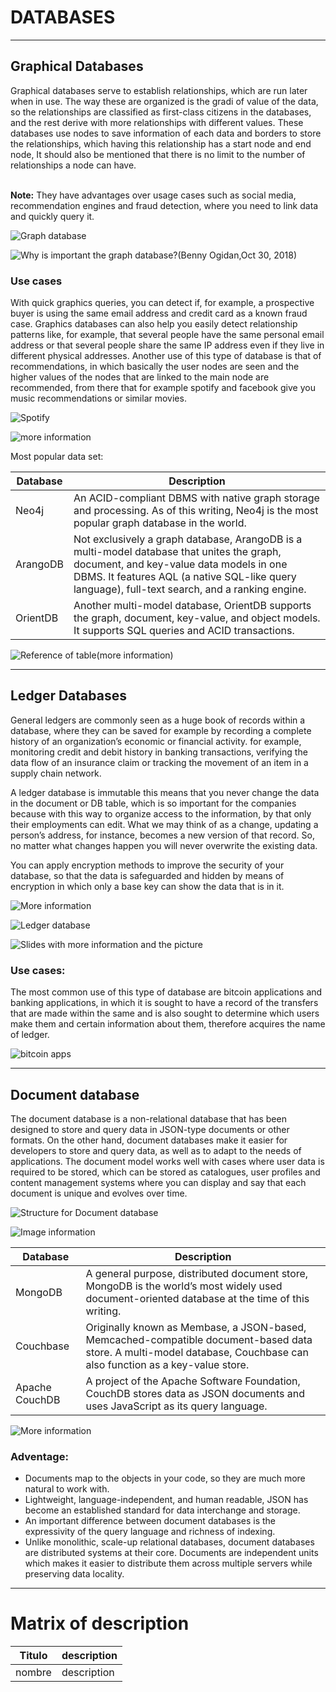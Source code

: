 <h1>DATABASES</h1>

---

<h2>Graphical Databases</h2>

Graphical databases serve to establish relationships, which are run later when in use. The way these are organized is the gradi of value of the data, so the relationships are classified as first-class citizens in the databases, and the rest derive with more relationships with different values.  These databases use nodes to save information of each data and borders to store the relationships, which having this relationship has a start node and end node, It should also be mentioned that there is no limit to the number of relationships a node can have.<br>
<br>

**Note:** 
They have advantages over usage cases such as social media, recommendation engines and fraud detection, where you need to link data and quickly query it.

![Graph database](https://miro.medium.com/max/1000/1*3XqHO9_jmc_ENLXuLhWpgQ.png)

![Why is important the graph database?(Benny Ogidan,Oct 30, 2018)](https://medium.com/the-andela-way/graph-databases-why-are-they-important-c438e1a224ae)

<h3>Use cases</h3>

With quick graphics queries, you can detect if, for example, a prospective buyer is using the same email address and credit card as a known fraud case. Graphics databases can also help you easily detect relationship patterns like, for example, that several people have the same personal email address or that several people share the same IP address even if they live in different physical addresses.  Another use of this type of database is that of recommendations, in which basically the user nodes are seen and the higher values of the nodes that are linked to the main node are recommended, from there that for example spotify and facebook give you music recommendations or similar movies.
<br>

![Spotify](https://indiehoy.com/wp-content/uploads/2018/06/spotify.jpg)

![more information](https://aws.amazon.com/es/nosql/graph/)

Most popular data set:

Database |	Description
-- | --
Neo4j |	An ACID-compliant DBMS with native graph storage and processing. As of this writing, Neo4j is the most popular graph database in the world.
ArangoDB |	Not exclusively a graph database, ArangoDB is a multi-model database that unites the graph, document, and key-value data models in one DBMS. It features AQL (a native SQL-like query language), full-text search, and a ranking engine.
OrientDB |	Another multi-model database, OrientDB supports the graph, document, key-value, and object models. It supports SQL queries and ACID transactions.

![Reference of table(more information)](https://www.digitalocean.com/community/tutorials/a-comparison-of-nosql-database-management-systems-and-models#graph-databases)

---

<h2>Ledger Databases</h2>
  
General ledgers are commonly seen as a huge book of records within a database, where they can be saved for example by recording a complete history of an organization’s economic or financial activity. for example, monitoring credit and debit history in banking transactions, verifying the data flow of an insurance claim or tracking the movement of an item in a supply chain network.

A ledger database is immutable this means that you never change the data in the document or DB table, which is so important for the companies because with this way to organize access to the information, by that only their employments can edit. What we may think of as a change, updating a person’s address, for instance, becomes a new version of that record. So, no matter what changes happen you will never overwrite the existing data.

You can apply encryption methods to improve the security of your database, so that the data is safeguarded and hidden by means of encryption in which only a base key can show the data that is in it.

![More information](https://hackernoon.com/relational-nosql-ledger-databases-work-not-permissioned-blockchains-9ccaef7b3139)

![Ledger database](https://image.slidesharecdn.com/dat378-mir-mon-d-fri-1000-dat3-f4a3d376-f592-4089-b388-cf5aec113bed-281602960-181211171732/95/new-launch-how-do-i-know-i-need-a-ledger-database-an-introduction-to-amazon-qldb-dat378-aws-reinvent-2018-14-638.jpg?cb=1544548685)

![Slides with more information and the picture](https://www.slideshare.net/AmazonWebServices/new-launch-how-do-i-know-i-need-a-ledger-database-an-introduction-to-amazon-qldb-dat378-aws-reinvent-2018)

### Use cases:

The most common use of this type of database are bitcoin applications and banking applications, in which it is sought to have a record of the transfers that are made within the same and is also sought to determine which users make them and certain information about them, therefore acquires the name of ledger.

![bitcoin apps](https://coinlist.me/wp-content/uploads/2018/03/Las-mejores-aplicaciones-bitcoin-2018-1024x627.png)

---

<h2>Document database</h2>

The document database is a non-relational database that has been designed to store and query data in JSON-type documents or other formats. On the other hand, document databases make it easier for developers to store and query data, as well as to adapt to the needs of applications. The document model works well with cases where user data is required to be stored, which can be stored as catalogues, user profiles and content management systems where you can display and say that each document is unique and evolves over time.

![Structure for Document database](https://image.slidesharecdn.com/9-150511210602-lva1-app6892/95/9-document-oriented-databases-11-638.jpg?cb=1433608862)

![Image information](https://www.slideshare.net/fabiofumarola1/9-document-oriented-databases)

Database |	Description
-- | --
MongoDB |	A general purpose, distributed document store, MongoDB is the world’s most widely used document-oriented database at the time of this writing.
Couchbase |	Originally known as Membase, a JSON-based, Memcached-compatible document-based data store. A multi-model database, Couchbase can also function as a key-value store.
Apache CouchDB |	A project of the Apache Software Foundation, CouchDB stores data as JSON documents and uses JavaScript as its query language.

![More information](https://www.digitalocean.com/community/tutorials/a-comparison-of-nosql-database-management-systems-and-models#document-oriented-databases)

### Adventage:

- Documents map to the objects in your code, so they are much more natural to work with.
- Lightweight, language-independent, and human readable, JSON has become an established standard for data interchange and storage. 
- An important difference between document databases is the expressivity of the query language and richness of indexing. 
- Unlike monolithic, scale-up relational databases, document databases are distributed systems at their core. Documents are independent units which makes it easier to distribute them across multiple servers while preserving data locality. 

---

# Matrix of description

|Titulo| description
--|--
nombre| description



